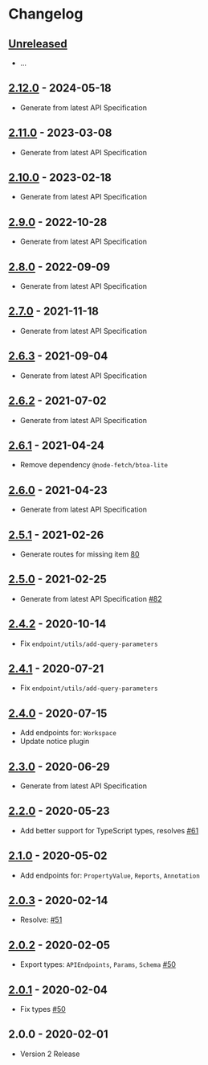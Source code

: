 # Changelog

## [Unreleased]

- ...

## [2.12.0] - 2024-05-18

- Generate from latest API Specification

## [2.11.0] - 2023-03-08

- Generate from latest API Specification

## [2.10.0] - 2023-02-18

- Generate from latest API Specification

## [2.9.0] - 2022-10-28

- Generate from latest API Specification

## [2.8.0] - 2022-09-09

- Generate from latest API Specification

## [2.7.0] - 2021-11-18

- Generate from latest API Specification

## [2.6.3] - 2021-09-04

- Generate from latest API Specification

## [2.6.2] - 2021-07-02

- Generate from latest API Specification

## [2.6.1] - 2021-04-24

- Remove dependency `@node-fetch/btoa-lite`

## [2.6.0] - 2021-04-23

- Generate from latest API Specification

## [2.5.1] - 2021-02-26

- Generate routes for missing item [80](https://github.com/MunifTanjim/node-bitbucket/issues/80)

## [2.5.0] - 2021-02-25

- Generate from latest API Specification [#82](https://github.com/MunifTanjim/node-bitbucket/pull/82)

## [2.4.2] - 2020-10-14

- Fix `endpoint/utils/add-query-parameters`

## [2.4.1] - 2020-07-21

- Fix `endpoint/utils/add-query-parameters`

## [2.4.0] - 2020-07-15

- Add endpoints for: `Workspace`
- Update notice plugin

## [2.3.0] - 2020-06-29

- Generate from latest API Specification

## [2.2.0] - 2020-05-23

- Add better support for TypeScript types, resolves [#61](https://github.com/MunifTanjim/node-bitbucket/issues/61)

## [2.1.0] - 2020-05-02

- Add endpoints for: `PropertyValue`, `Reports`, `Annotation`

## [2.0.3] - 2020-02-14

- Resolve: [#51](https://github.com/MunifTanjim/node-bitbucket/issues/51)

## [2.0.2] - 2020-02-05

- Export types: `APIEndpoints`, `Params`, `Schema` [#50](https://github.com/MunifTanjim/node-bitbucket/issues/50)

## [2.0.1] - 2020-02-04

- Fix types [#50](https://github.com/MunifTanjim/node-bitbucket/issues/50)

## 2.0.0 - 2020-02-01

- Version 2 Release

[unreleased]: https://github.com/MunifTanjim/node-bitbucket/compare/2.12.0...HEAD
[2.12.0]: https://github.com/MunifTanjim/node-bitbucket/compare/2.11.0...2.12.0
[2.11.0]: https://github.com/MunifTanjim/node-bitbucket/compare/2.10.0...2.11.0
[2.10.0]: https://github.com/MunifTanjim/node-bitbucket/compare/2.9.0...2.10.0
[2.9.0]: https://github.com/MunifTanjim/node-bitbucket/compare/2.8.0...2.9.0
[2.8.0]: https://github.com/MunifTanjim/node-bitbucket/compare/2.7.0...2.8.0
[2.7.0]: https://github.com/MunifTanjim/node-bitbucket/compare/2.6.3...2.7.0
[2.6.3]: https://github.com/MunifTanjim/node-bitbucket/compare/2.6.2...2.6.3
[2.6.2]: https://github.com/MunifTanjim/node-bitbucket/compare/2.6.1...2.6.2
[2.6.1]: https://github.com/MunifTanjim/node-bitbucket/compare/2.6.0...2.6.1
[2.6.0]: https://github.com/MunifTanjim/node-bitbucket/compare/2.5.1...2.6.0
[2.5.1]: https://github.com/MunifTanjim/node-bitbucket/compare/2.5.0...2.5.1
[2.5.0]: https://github.com/MunifTanjim/node-bitbucket/compare/2.4.2...2.5.0
[2.4.2]: https://github.com/MunifTanjim/node-bitbucket/compare/2.4.1...2.4.2
[2.4.1]: https://github.com/MunifTanjim/node-bitbucket/compare/2.4.0...2.4.1
[2.4.0]: https://github.com/MunifTanjim/node-bitbucket/compare/2.3.0...2.4.0
[2.3.0]: https://github.com/MunifTanjim/node-bitbucket/compare/2.2.0...2.3.0
[2.2.0]: https://github.com/MunifTanjim/node-bitbucket/compare/2.1.0...2.2.0
[2.1.0]: https://github.com/MunifTanjim/node-bitbucket/compare/2.0.3...2.1.0
[2.0.3]: https://github.com/MunifTanjim/node-bitbucket/compare/2.0.2...2.0.3
[2.0.2]: https://github.com/MunifTanjim/node-bitbucket/compare/2.0.1...2.0.2
[2.0.1]: https://github.com/MunifTanjim/node-bitbucket/compare/2.0.0...2.0.1
